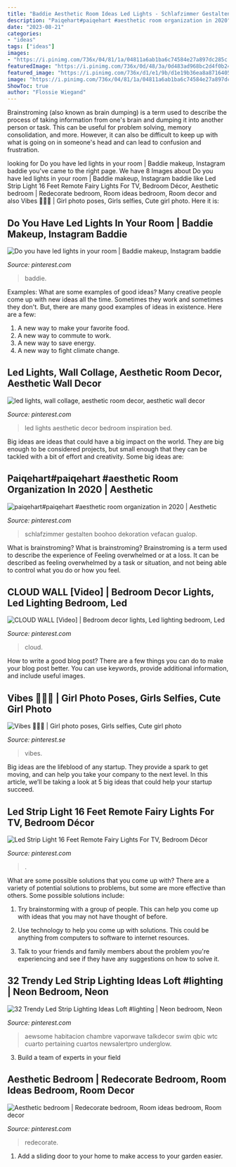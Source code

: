 ```yaml
---
title: "Baddie Aesthetic Room Ideas Led Lights - Schlafzimmer Gestalten Boohoo Dekoration Vefacan Gualop"
description: "Paiqehart#paiqehart #aesthetic room organization in 2020"
date: "2023-08-21"
categories:
- "ideas"
tags: ["ideas"]
images:
- "https://i.pinimg.com/736x/04/81/1a/04811a6ab1ba6c74584e27a897dc285c.jpg"
featuredImage: "https://i.pinimg.com/736x/0d/48/3a/0d483ad968bc2d4f0b242acf5ed38860.jpg"
featured_image: "https://i.pinimg.com/736x/d1/e1/9b/d1e19b36ea8a871640596b488ad69855.jpg"
image: "https://i.pinimg.com/736x/04/81/1a/04811a6ab1ba6c74584e27a897dc285c.jpg"
ShowToc: true
author: "Flossie Wiegand"
---
```



Brainstroming (also known as brain dumping) is a term used to describe the process of taking information from one's brain and dumping it into another person or task. This can be useful for problem solving, memory consolidation, and more. However, it can also be difficult to keep up with what is going on in someone's head and can lead to confusion and frustration.

	

		
looking for Do you have led lights in your room | Baddie makeup, Instagram baddie you've came to the right page. We have 8 Images about Do you have led lights in your room | Baddie makeup, Instagram baddie like Led Strip Light 16 Feet Remote Fairy Lights For TV, Bedroom Décor, Aesthetic bedroom | Redecorate bedroom, Room ideas bedroom, Room decor and also Vibes 💜💟🧬 | Girl photo poses, Girls selfies, Cute girl photo. Here it is:
		
    
## Do You Have Led Lights In Your Room | Baddie Makeup, Instagram Baddie

<img loading=lazy src="https://i.pinimg.com/736x/24/df/a2/24dfa23ff472323eaf4d4f35cb5f4daa.jpg" onerror="this.onerror=null;this.src='https://tse2.mm.bing.net/th?id=OIP.RAAfU2z7Jsy6bUdUBaWUZwHaHa&amp;pid=15.1';" alt="Do you have led lights in your room | Baddie makeup, Instagram baddie">

_Source: pinterest.com_

>baddie. 

	

Examples: What are some examples of good ideas?
Many creative people come up with new ideas all the time. Sometimes they work and sometimes they don't. But, there are many good examples of ideas in existence. Here are a few: 
1) A new way to make your favorite food. 
2) A new way to commute to work. 
3) A new way to save energy. 
4) A new way to fight climate change.

    
## Led Lights, Wall Collage, Aesthetic Room Decor, Aesthetic Wall Decor

<img loading=lazy src="https://i.pinimg.com/736x/d1/e1/9b/d1e19b36ea8a871640596b488ad69855.jpg" onerror="this.onerror=null;this.src='https://tse1.mm.bing.net/th?id=OIP.IsGH-BnYWMCW_yoThqCDIwHaNK&amp;pid=15.1';" alt="led lights, wall collage, aesthetic room decor, aesthetic wall decor">

_Source: pinterest.com_

>led lights aesthetic decor bedroom inspiration bed. 

	

Big ideas are ideas that could have a big impact on the world. They are big enough to be considered projects, but small enough that they can be tackled with a bit of effort and creativity. Some big ideas are: 

    
## Paiqehart#paiqehart #aesthetic Room Organization In 2020 | Aesthetic

<img loading=lazy src="https://i.pinimg.com/736x/d0/9c/54/d09c54522c77e957a124c17e976609f4.jpg" onerror="this.onerror=null;this.src='https://tse2.mm.bing.net/th?id=OIP.93i_s68xTm9VY0_otTWfsAHaJ3&amp;pid=15.1';" alt="paiqehart#paiqehart #aesthetic room organization in 2020 | Aesthetic">

_Source: pinterest.com_

>schlafzimmer gestalten boohoo dekoration vefacan gualop. 

	

What is brainstroming?
What is brainstroming? Brainstroming is a term used to describe the experience of Feeling overwhelmed or at a loss. It can be described as feeling overwhelmed by a task or situation, and not being able to control what you do or how you feel.

    
## CLOUD WALL [Video] | Bedroom Decor Lights, Led Lighting Bedroom, Led

<img loading=lazy src="https://i.pinimg.com/736x/0d/48/3a/0d483ad968bc2d4f0b242acf5ed38860.jpg" onerror="this.onerror=null;this.src='https://tse1.mm.bing.net/th?id=OIP.4Fq1cQHG93xjUer0CbVpKgHaNK&amp;pid=15.1';" alt="CLOUD WALL [Video] | Bedroom decor lights, Led lighting bedroom, Led">

_Source: pinterest.com_

>cloud. 

	

How to write a good blog post?
There are a few things you can do to make your blog post better. You can use keywords, provide additional information, and include useful images.

    
## Vibes 💜💟🧬 | Girl Photo Poses, Girls Selfies, Cute Girl Photo

<img loading=lazy src="https://i.pinimg.com/736x/04/81/1a/04811a6ab1ba6c74584e27a897dc285c.jpg" onerror="this.onerror=null;this.src='https://tse4.mm.bing.net/th?id=OIP.2hi34mDk3Pr6w7VnM45hPAHaOs&amp;pid=15.1';" alt="Vibes 💜💟🧬 | Girl photo poses, Girls selfies, Cute girl photo">

_Source: pinterest.se_

>vibes. 

	

Big ideas are the lifeblood of any startup. They provide a spark to get moving, and can help you take your company to the next level. In this article, we’ll be taking a look at 5 big ideas that could help your startup succeed.

    
## Led Strip Light 16 Feet Remote Fairy Lights For TV, Bedroom Décor

<img loading=lazy src="https://i.pinimg.com/736x/03/1e/a5/031ea52eb476139dc727e0888dad0328.jpg" onerror="this.onerror=null;this.src='https://tse4.mm.bing.net/th?id=OIP.ApkGWF3w53NEz4vibY2XWQHaNt&amp;pid=15.1';" alt="Led Strip Light 16 Feet Remote Fairy Lights For TV, Bedroom Décor">

_Source: pinterest.com_

>. 

	

What are some possible solutions that you come up with?
There are a variety of potential solutions to problems, but some are more effective than others. Some possible solutions include:
1. Try brainstorming with a group of people. This can help you come up with ideas that you may not have thought of before.

2. Use technology to help you come up with solutions. This could be anything from computers to software to internet resources.

3. Talk to your friends and family members about the problem you're experiencing and see if they have any suggestions on how to solve it.

    
## 32 Trendy Led Strip Lighting Ideas Loft #lighting | Neon Bedroom, Neon

<img loading=lazy src="https://i.pinimg.com/736x/81/3f/c7/813fc765664557378998873881a5b5a8.jpg" onerror="this.onerror=null;this.src='https://tse1.mm.bing.net/th?id=OIP.B42B4-FhnI0ZZS6GqJApqAAAAA&amp;pid=15.1';" alt="32 Trendy Led Strip Lighting Ideas Loft #lighting | Neon bedroom, Neon">

_Source: pinterest.com_

>aewsome habitacion chambre vaporwave talkdecor swim qbic wtc cuarto pertaining cuartos newsalertpro underglow. 

	

3. Build a team of experts in your field 

    
## Aesthetic Bedroom | Redecorate Bedroom, Room Ideas Bedroom, Room Decor

<img loading=lazy src="https://i.pinimg.com/736x/0b/a9/a0/0ba9a00d1e7d5c3cac015d7383008181.jpg" onerror="this.onerror=null;this.src='https://tse4.mm.bing.net/th?id=OIP.pIo8bGy_KcQ4mPzmLDUZhAHaOe&amp;pid=15.1';" alt="Aesthetic bedroom | Redecorate bedroom, Room ideas bedroom, Room decor">

_Source: pinterest.com_

>redecorate. 

	

1. Add a sliding door to your home to make access to your garden easier.

